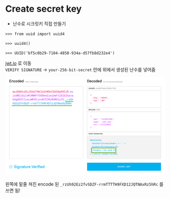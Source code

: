 # Create secret key
* 난수로 시크릿키 직접 만들기  
```
>>> from uuid import uuid4
```
```
>>> uuid4()
```
```
>>> UUID('bf5c0b29-7104-4858-934a-d57fb8d232e4')
```
[jwt.io](https://jwt.io/) 로 이동  
`VERIFY SIGNATURE` -> `your-256-bit-secret` 안에 위에서 생성된 난수를 넣어줌
  
<img src="https://github.com/Djangowon/TIL/blob/main/image/%E1%84%89%E1%85%B3%E1%84%8F%E1%85%B3%E1%84%85%E1%85%B5%E1%86%AB%E1%84%89%E1%85%A3%E1%86%BA%202022-01-06%20%E1%84%8B%E1%85%A9%E1%84%92%E1%85%AE%201.37.19.png?raw=true/">
  
왼쪽에 밑줄 쳐진 encode 된 `_rzUh92Ez2fvSDZF-rrmTTTTH9FXD12JQTNAxRz5hRc` 를 쓰면 됨!
